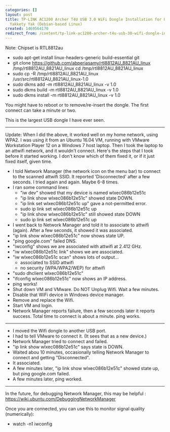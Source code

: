 ```yaml
---
categories: []
layout: post
title: TP-LINK AC1200 Archer T4U USB 3.0 WiFi Dongle Installation for Ubuntu 16.04
  Yakkety Yak (Debian-based Linux)
created: 1469564170
redirect_from: /content/tp-link-ac1200-archer-t4u-usb-30-wifi-dongle-installation-ubuntu-1604-yakkety-yak-debian
---
```

Note: Chipset is RTL8812au 

* sudo apt-get install linux-headers-generic build-essential git
* git clone https://github.com/abperiasamy/rtl8812AU_8821AU_linux /tmp/rtl8812AU_8821AU_linux
cd /tmp/rtl8812AU_8821AU_linux
* sudo cp -R /tmp/rtl8812AU_8821AU_linux /usr/src/rtl8812AU_8821AU_linux-1.0
* sudo dkms add -m rtl8812AU_8821AU_linux -v 1.0
* sudo dkms build -m rtl8812AU_8821AU_linux -v 1.0
* sudo dkms install -m rtl8812AU_8821AU_linux -v 1.0

You might have to reboot or to remove/re-insert the dongle.  The first connect can take a minute or two.

This is the largest USB dongle I have ever seen.

---------

Update: When I did the above, it worked well on my home network, using WPA2. I was using it from an Ubuntu 16.04 VM, running with VMware Workstation Player 12 on a Windows 7 host laptop.  Then I took the laptop to an attwifi network, and it wouldn't connect.  Here's the steps that I took before it started working.  I don't know which of them fixed it, or if it just fixed itself, given time.

* I told Network Manager (the network icon on the menu bar) to connect to the scanned attwifi SSID.  It reported 'Disconnected' after a few seconds.  I tried again and again.  Maybe 6-8 times.
* I ran some command lines:
    * "iw dev" showed that my device is named wlxec086b12e51c
    * "ip link show wlxec086b12e51c" showed state DOWN.
    * "ip link set wlxec086b12e51c up" gave a not-permitted error.
    * sudo ip link set wlxec086b12e51c up
    * "ip link show wlxec086b12e51c" still showed state DOWN
    * sudo ip link set wlxec086b12e51c up
* I went back to Network Manager and told it to associate to attwifi (again).  After a few seconds, it showed it was associated.
* "ip link show wlxec086b12e51c" now shows state UP.
* "ping google.com" failed DNS.
* "iwconfig" shows we are associated with attwifi at 2.412 GHz.
* "iw wlxec086b12e51c link" shows we are associated.
* "iw wlxec086b12e51c scan" shows lots of output...
    * associated to SSID attwifi
    * no security (WPA/WPA2/WEP) for attwifi
* "sudo dhclient wlxec086b12e51c"
* "ifconfig wlxec086b12e51c" now shows an IP address.
* ping works!
* Shut down VM and VMware.  Do NOT Unplug Wifi.  Wait a few minutes.
* Disable that WiFi device in Windows device manager.
* Remove and replace the Wifi.
* Start VM and login.
* Network Manager reports failure, then a few seconds later it reports success.  Total time to connect is about a minute.  ping works.

--------

* I moved the Wifi dongle to another USB port.
* I had to tell VMware to connect it. (It sees that as a new device.)
* Network Manager tried to connect and failed.
* "ip link show wlxec086b12e51c" says state is DOWN.
* Waited abou 10 minutes, occasionally telling Network Manager to connect and getting "Disconnected".
* It associated.
* A few minutes later, "ip link show wlxec086b12e51c" showed state up, but ping google.com failed.
* A few minutes later, ping worked.

-------

In the future, for debugging Network Manager, this may be helpful : https://wiki.ubuntu.com/DebuggingNetworkManager

Once you are connected, you can use this to monitor signal quality (numerically):
* watch -n1 iwconfig

